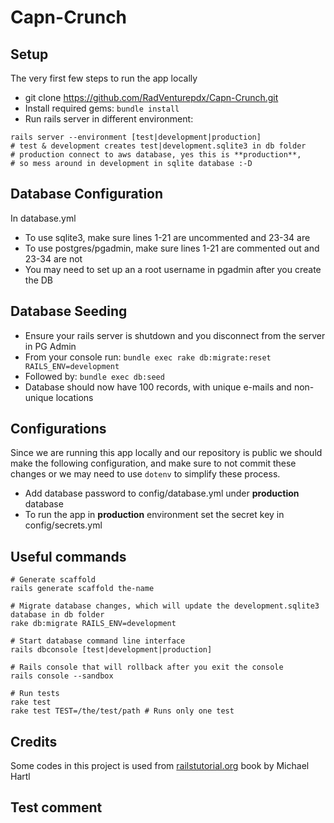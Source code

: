 # Capn-Crunch

## Setup
The very first few steps to run the app locally
- git clone https://github.com/RadVenturepdx/Capn-Crunch.git
- Install required gems: ```bundle install ```
- Run rails server in different environment:
```shell
rails server --environment [test|development|production]
# test & development creates test|development.sqlite3 in db folder
# production connect to aws database, yes this is **production**,
# so mess around in development in sqlite database :-D
```
## Database Configuration
In database.yml
- To use sqlite3, make sure lines 1-21 are uncommented and 23-34 are
- To use postgres/pgadmin, make sure lines 1-21 are commented out and 23-34 are not
- You may need to set up an a root username in pgadmin after you create the DB

## Database Seeding
- Ensure your rails server is shutdown and you disconnect from the server in PG Admin
- From your console run: ```bundle exec rake db:migrate:reset RAILS_ENV=development```
- Followed by: ```bundle exec db:seed```
- Database should now have 100 records, with unique e-mails and non-unique locations


## Configurations
Since we are running this app locally and our repository is public we should
make the following configuration, and make sure to not commit these changes or
we may need to use ```dotenv``` to simplify these process.

- Add database password to config/database.yml under **production** database
- To run the app in **production** environment set the secret key in
config/secrets.yml


## Useful commands
```shell
# Generate scaffold
rails generate scaffold the-name

# Migrate database changes, which will update the development.sqlite3
database in db folder
rake db:migrate RAILS_ENV=development

# Start database command line interface
rails dbconsole [test|development|production]

# Rails console that will rollback after you exit the console
rails console --sandbox

# Run tests
rake test
rake test TEST=/the/test/path # Runs only one test
```

## Credits
Some codes in this project is used from
[railstutorial.org](https://www.railstutorial.org/book) book by Michael Hartl

## Test comment
